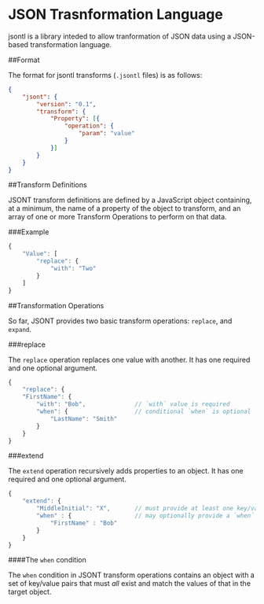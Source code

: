 JSON Trasnformation Language
=====

jsontl is a library inteded to allow tranformation of JSON data using a JSON-based transformation language.

##Format

The format for jsontl transforms (`.jsontl` files) is as follows:

```json
{
	"jsont": {
		"version": "0.1",
		"transform": {
			"Property": [{
				"operation": {
					"param": "value"
				}
			}]
		}
	}
}
```
##Transform Definitions

JSONT transform definitions are defined by a JavaScript object containing, at a minimum, the name of a property of the object to transform, and an array of one or more Transform Operations to perform on that data.

###Example

```javascript
{
	"Value": [
		"replace": {
			"with": "Two"
		}
	]
}
```

##Transformation Operations

So far, JSONT provides two basic transform operations:  `replace`, and `expand`.

###replace

The `replace` operation replaces one value with another. It has one required and one optional argument.

```javascript
{
	"replace": {
	"FirstName": {
		"with": "Bob",				// `with` value is required
		"when": {					// conditional `when` is optional
			"LastName": "Smith"
		}
	}
}
```

###extend

The `extend` operation recursively adds properties to an object.  It has one required and one optional argument.

```javascript
{
	"extend": {
		"MiddleInitial": "X",		// must provide at least one key/value pair to add
		"when" : {					// may optionally provide a `when` condition
			"FirstName" : "Bob"
		}
	}
}
```

####The `when` condition

The `when` condition in JSONT transform operations contains an object with a set of key/value pairs that must *all* exist and match the values of that in the target object.
